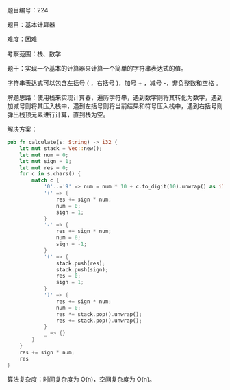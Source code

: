 题目编号：224

题目：基本计算器

难度：困难

考察范围：栈、数学

题干：实现一个基本的计算器来计算一个简单的字符串表达式的值。

字符串表达式可以包含左括号 ( ，右括号 )，加号 + ，减号 -，非负整数和空格 。

解题思路：使用栈来实现计算器，遍历字符串，遇到数字则将其转化为数字，遇到加减号则将其压入栈中，遇到左括号则将当前结果和符号压入栈中，遇到右括号则弹出栈顶元素进行计算，直到栈为空。

解决方案：

```rust
pub fn calculate(s: String) -> i32 {
    let mut stack = Vec::new();
    let mut num = 0;
    let mut sign = 1;
    let mut res = 0;
    for c in s.chars() {
        match c {
            '0'..='9' => num = num * 10 + c.to_digit(10).unwrap() as i32,
            '+' => {
                res += sign * num;
                num = 0;
                sign = 1;
            }
            '-' => {
                res += sign * num;
                num = 0;
                sign = -1;
            }
            '(' => {
                stack.push(res);
                stack.push(sign);
                res = 0;
                sign = 1;
            }
            ')' => {
                res += sign * num;
                num = 0;
                res *= stack.pop().unwrap();
                res += stack.pop().unwrap();
            }
            _ => {}
        }
    }
    res += sign * num;
    res
}
```

算法复杂度：时间复杂度为 O(n)，空间复杂度为 O(n)。